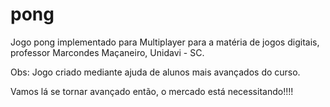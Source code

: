 # pong
Jogo pong implementado para Multiplayer para a matéria de jogos digitais, professor Marcondes Maçaneiro, Unidavi - SC. 


Obs: Jogo criado mediante ajuda de alunos mais avançados do curso.

Vamos lá se tornar avançado então, o mercado está necessitando!!!!
